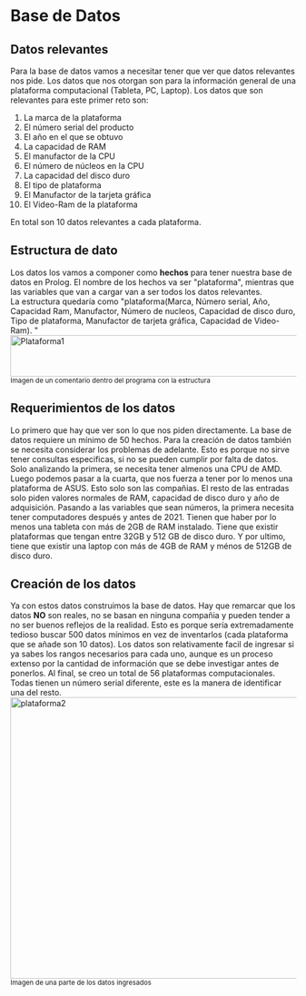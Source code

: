 # **Base de Datos**
## Datos relevantes
Para la base de datos vamos a necesitar tener que ver que datos relevantes nos pide. Los datos que nos otorgan son para la información general de una plataforma computacional (Tableta, PC, Laptop). Los datos que son relevantes para este primer reto son:  
  1. La marca de la plataforma  
  2. El número serial del producto  
  3. El año en el que se obtuvo  
  4. La capacidad de RAM  
  5. El manufactor de la CPU  
  6. El número de núcleos en la CPU  
  7. La capacidad del disco duro  
  8. El tipo de plataforma  
  9. El Manufactor de la tarjeta gráfica
  10. El Video-Ram de la plataforma  

En total son 10 datos relevantes a cada plataforma.
## Estructura de dato
Los datos los vamos a componer como **hechos** para tener nuestra base de datos en Prolog.
El nombre de los hechos va ser "plataforma", mientras que las variables que van a cargar van a ser todos los datos relevantes.  
La estructura quedaría como "plataforma(Marca, Número serial, Año, Capacidad Ram, Manufactor, Número de nucleos, Capacidad de disco duro, Tipo de plataforma, Manufactor de tarjeta gráfica, Capacidad de Video-Ram). "  
<img width="1112" height="73" alt="Plataforma1" src="https://github.com/user-attachments/assets/de6c4c5d-b375-4a9e-bdb1-3c1320cda9bc" />
<sup>Imagen de un comentario dentro del programa con la estructura</sup>
## Requerimientos de los datos
Lo primero que hay que ver son lo que nos piden directamente. La base de datos requiere un mínimo de 50 hechos. Para la creación de datos también se necesita considerar los problemas de adelante. Esto es porque no sirve tener consultas especificas, si no se pueden cumplir por falta de datos. Solo analizando la primera, se necesita tener almenos una CPU de AMD. Luego podemos pasar a la cuarta, que nos fuerza a tener por lo menos una plataforma de ASUS. Esto solo son las compañias. El resto de las entradas solo piden valores normales de RAM, capacidad de disco duro y año de adquisición. Pasando a las variables que sean números, la primera necesita tener computadores después y antes de 2021. Tienen que haber por lo menos una tableta con más de 2GB de RAM instalado. Tiene que existir plataformas que tengan entre 32GB y 512 GB de disco duro. Y por ultimo, tiene que existir una laptop con más de 4GB de RAM y ménos de 512GB de disco duro. 
## Creación de los datos
Ya con estos datos construimos la base de datos. Hay que remarcar que los datos __NO__ son reales, no se basan en ninguna compañia y pueden tender a no ser buenos reflejos de la realidad. Esto es porque sería extremadamente tedioso buscar 500 datos mínimos en vez de inventarlos (cada plataforma que se añade son 10 datos). Los datos son relativamente facil de ingresar si ya sabes los rangos necesarios para cada uno, aunque es un proceso extenso por la cantidad de información que se debe investigar antes de ponerlos. Al final, se creo un total de 56 plataformas computacionales. Todas tienen un número serial diferente, este es la manera de identificar una del resto.  
<img width="1228" height="496" alt="plataforma2" src="https://github.com/user-attachments/assets/c0c1bb85-22b7-4f8c-bd12-4de9a7ad7fff" />
<sup>Imagen de una parte de los datos ingresados</sup>
